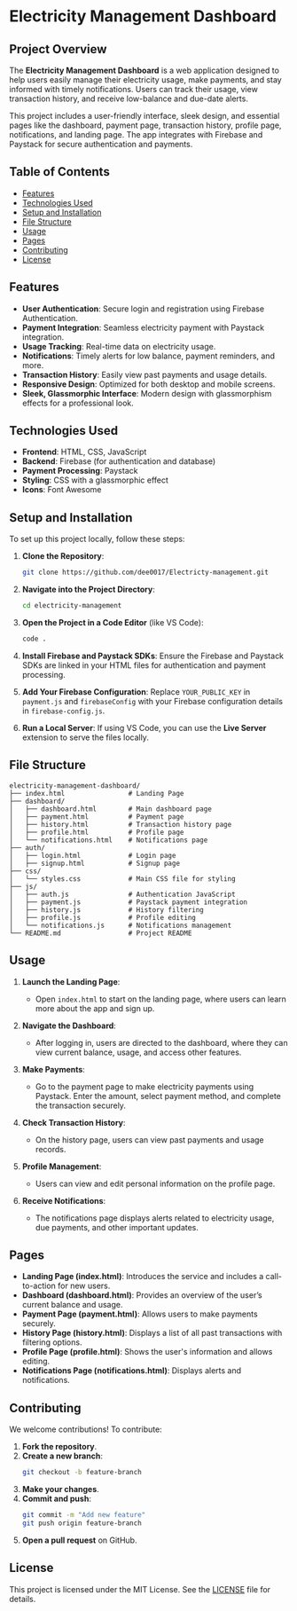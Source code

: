 

# Electricity Management Dashboard

## Project Overview

The **Electricity Management Dashboard** is a web application designed to help users easily manage their electricity usage, make payments, and stay informed with timely notifications. Users can track their usage, view transaction history, and receive low-balance and due-date alerts.

This project includes a user-friendly interface, sleek design, and essential pages like the dashboard, payment page, transaction history, profile page, notifications, and landing page. The app integrates with Firebase and Paystack for secure authentication and payments.

## Table of Contents

- [Features](#features)
- [Technologies Used](#technologies-used)
- [Setup and Installation](#setup-and-installation)
- [File Structure](#file-structure)
- [Usage](#usage)
- [Pages](#pages)
- [Contributing](#contributing)
- [License](#license)

## Features

- **User Authentication**: Secure login and registration using Firebase Authentication.
- **Payment Integration**: Seamless electricity payment with Paystack integration.
- **Usage Tracking**: Real-time data on electricity usage.
- **Notifications**: Timely alerts for low balance, payment reminders, and more.
- **Transaction History**: Easily view past payments and usage details.
- **Responsive Design**: Optimized for both desktop and mobile screens.
- **Sleek, Glassmorphic Interface**: Modern design with glassmorphism effects for a professional look.

## Technologies Used

- **Frontend**: HTML, CSS, JavaScript
- **Backend**: Firebase (for authentication and database)
- **Payment Processing**: Paystack
- **Styling**: CSS with a glassmorphic effect
- **Icons**: Font Awesome

## Setup and Installation

To set up this project locally, follow these steps:

1. **Clone the Repository**:
   ```bash
   git clone https://github.com/dee0017/Electricty-management.git

   ```
2. **Navigate into the Project Directory**:
   ```bash
   cd electricity-management
   ```
3. **Open the Project in a Code Editor** (like VS Code):
   ```bash
   code .
   ```
4. **Install Firebase and Paystack SDKs**:
   Ensure the Firebase and Paystack SDKs are linked in your HTML files for authentication and payment processing.

5. **Add Your Firebase Configuration**:
   Replace `YOUR_PUBLIC_KEY` in `payment.js` and `firebaseConfig` with your Firebase configuration details in `firebase-config.js`.

6. **Run a Local Server**:
   If using VS Code, you can use the **Live Server** extension to serve the files locally.
   
## File Structure

```
electricity-management-dashboard/
├── index.html                # Landing Page
├── dashboard/
│   ├── dashboard.html        # Main dashboard page
│   ├── payment.html          # Payment page
│   ├── history.html          # Transaction history page
│   ├── profile.html          # Profile page
│   └── notifications.html    # Notifications page
├── auth/
│   ├── login.html            # Login page
│   ├── signup.html           # Signup page
├── css/
│   └── styles.css            # Main CSS file for styling
├── js/
│   ├── auth.js               # Authentication JavaScript
│   ├── payment.js            # Paystack payment integration
│   ├── history.js            # History filtering
│   ├── profile.js            # Profile editing
│   └── notifications.js      # Notifications management
└── README.md                 # Project README
```

## Usage

1. **Launch the Landing Page**:
   - Open `index.html` to start on the landing page, where users can learn more about the app and sign up.

2. **Navigate the Dashboard**:
   - After logging in, users are directed to the dashboard, where they can view current balance, usage, and access other features.

3. **Make Payments**:
   - Go to the payment page to make electricity payments using Paystack. Enter the amount, select payment method, and complete the transaction securely.

4. **Check Transaction History**:
   - On the history page, users can view past payments and usage records.

5. **Profile Management**:
   - Users can view and edit personal information on the profile page.

6. **Receive Notifications**:
   - The notifications page displays alerts related to electricity usage, due payments, and other important updates.

## Pages

- **Landing Page (index.html)**: Introduces the service and includes a call-to-action for new users.
- **Dashboard (dashboard.html)**: Provides an overview of the user’s current balance and usage.
- **Payment Page (payment.html)**: Allows users to make payments securely.
- **History Page (history.html)**: Displays a list of all past transactions with filtering options.
- **Profile Page (profile.html)**: Shows the user's information and allows editing.
- **Notifications Page (notifications.html)**: Displays alerts and notifications.

## Contributing

We welcome contributions! To contribute:

1. **Fork the repository**.
2. **Create a new branch**:
   ```bash
   git checkout -b feature-branch
   ```
3. **Make your changes**.
4. **Commit and push**:
   ```bash
   git commit -m "Add new feature"
   git push origin feature-branch
   ```
5. **Open a pull request** on GitHub.

## License

This project is licensed under the MIT License. See the [LICENSE](LICENSE) file for details.

